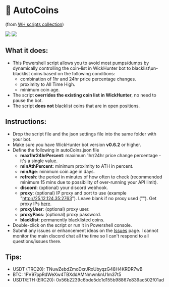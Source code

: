 # :blossom: AutoCoins
(from [WH scripts collection](https://github.com/daisy613/wickHunter-scripts))

![](https://i.imgur.com/MaJq6B7.png)
![](https://i.imgur.com/uhi4WdL.png)

## What it does:
- This Powershell script allows you to avoid most pumps/dumps by dynamically controlling the coin-list in WickHunter bot to blacklist\un-blacklist coins based on the following conditions:
  - combination of 1hr and 24hr price percentage changes.
  - proximity to All Time High.
  - minimum coin age.
- The script **overrides the existing coin list in WickHunter**, no need to pause the bot.
- The script **does not** blacklist coins that are in open positions.

## Instructions:
- Drop the script file and the json settings file into the same folder with your bot.
- Make sure you have WickHunter bot version **v0.6.2** or higher.
- Define the following in autoCoins.json file
  - **max1hr24hrPercent**: maximum 1hr/24hr price change percentage - it's a single value.
  - **minAthPercent**: minimum proximity to ATH in percent.
  - **minAge**: minimum coin age in days.
  - **refresh**: the period in minutes of how often to check (recommended minimum 15 mins due to possibility of over-running your API limit).
  - **discord**: (optional) your discord webhook.
  - **proxy**: (optional) IP proxy and port to use (example "http://25.12.124.35:2763"). Leave blank if no proxy used (""). Get proxy IPs [here](https://www.webshare.io/?referral_code=wn3nlqpeqog7).
  - **proxyUser**: (optional) proxy user.
  - **proxyPass**: (optional) proxy password.
  - **blacklist**: permanently blacklisted coins.
- Double-click on the script or run it in Powershell console.
- Submit any issues or enhancement ideas on the [Issues](https://github.com/daisy613/autoCoins/issues) page. I cannot monitor the main discord chat all the time so I can't respond to all questions/issues there.

## Tips:
- USDT (TRC20): TNuwZebdZmoDxrJRxUbyqzG48H4KRDR7wB
- BTC: 1PV97ppRdWeXw4TBXddAMNmwnknU1m37t5
- USDT/ETH (ERC20): 0x56b2239c6bde5dc1d155b98867e839ac502f01ad
